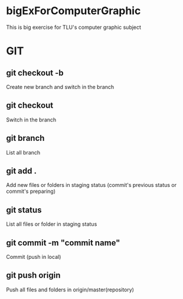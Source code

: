 # bigExForComputerGraphic
This is big exercise for TLU's computer graphic subject

# GIT

## git checkout -b <branch-name>
Create new branch and switch in the branch

## git checkout <branch-name>
Switch in the branch

## git branch
List all branch

## git add .
Add new files or folders in staging status (commit's previous status or commit's preparing)

## git status 
List all files or folder in staging status

## git commit -m "commit name"
Commit (push in local)

## git push origin <branch-name>
Push all files and folders in origin/master(repository)
